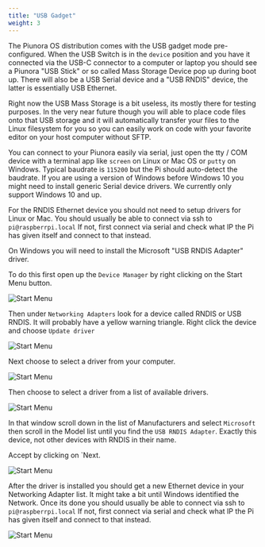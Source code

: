 ```yaml
---
title: "USB Gadget"
weight: 3
---
```


The Piunora OS distribution comes with the USB gadget mode pre-configured.
When the USB Switch is in the `device` position and you have it connected via the USB-C connector to a computer or laptop you should see a Piunora "USB Stick" or so called Mass Storage Device pop up during boot up. There will also be a USB Serial device and a "USB RNDIS" device, the latter is essentially USB Ethernet.

Right now the USB Mass Storage is a bit useless, its mostly there for testing purposes. In the very near future though you will able to place code files onto that USB storage and it will automatically transfer your files to the Linux filesystem for you so you can easily work on code with your favorite editor on your host computer without SFTP.

You can connect to your Piunora easily via serial, just open the tty / COM device with a terminal app like `screen` on Linux or Mac OS or `putty` on Windows. Typical baudrate is `115200` but the Pi should auto-detect the baudrate.
If you are using a version of Windows before Windows 10 you might need to install generic Serial device drivers. We currently only support Windows 10 and up.

For the RNDIS Ethernet device you should not need to setup drivers for Linux or Mac.
You should usually be able to connect via ssh to `pi@raspberrpi.local`
If not, first connect via serial and check what IP the Pi has given itself and connect to that instead.

On Windows you will need to install the Microsoft "USB RNDIS Adapter" driver.

To do this first open up the `Device Manager` by right clicking on the Start Menu button.

![Start Menu](/docs/piunora/start-menu-device-manager.png)

Then under `Networking Adapters` look for a device called RNDIS or USB RNDIS. It will probably have a yellow warning triangle.
Right click the device and choose `Update driver`

![Start Menu](/docs/piunora/device-manager-rndis.png)

Next choose to select a driver from your computer.

![Start Menu](/docs/piunora/select-local-driver.png)

Then choose to select a driver from a list of available drivers.

![Start Menu](/docs/piunora/pick-driver-from-list.png)

In that window scroll down in the list of Manufacturers and select `Microsoft` then scroll in the Model list until you find the `USB RNDIS Adapter`. Exactly this device, not other devices with RNDIS in their name.

Accept by clicking on `Next.

![Start Menu](/docs/piunora/usb-networking-adapter.png)

After the driver is installed you should get a new Ethernet device in your Networking Adapter list.
It might take a bit until Windows identified the Network. Once its done you should usually be able to connect via ssh to `pi@raspberrpi.local`
If not, first connect via serial and check what IP the Pi has given itself and connect to that instead.

![Start Menu](/docs/piunora/windows-network-intentifying.png)
